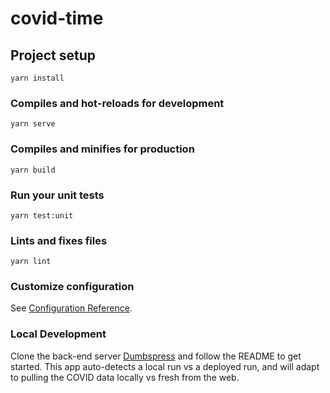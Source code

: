 # covid-time

## Project setup
```
yarn install
```

### Compiles and hot-reloads for development
```
yarn serve
```

### Compiles and minifies for production
```
yarn build
```

### Run your unit tests
```
yarn test:unit
```

### Lints and fixes files
```
yarn lint
```

### Customize configuration
See [Configuration Reference](https://cli.vuejs.org/config/).

### Local Development
Clone the back-end server [Dumbspress](https://github.com/anonmos/dumbspress) and follow the README to get started.  This app auto-detects a local run vs a deployed run, and will adapt to pulling the COVID data locally vs fresh from the web.
